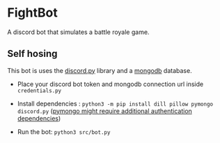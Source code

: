 # FightBot

A discord bot that simulates a battle royale game.

## Self hosing

This bot is uses the [discord.py](https://discordpy.readthedocs.io/en/latest/) library and a [mongodb](https://www.mongodb.com/) database.

* Place your discord bot token and mongodb connection url inside `credentials.py`

* Install dependencies :
```python3 -m pip install dill pillow pymongo discord.py```
    ([pymongo might require additional authentication dependencies](https://pymongo.readthedocs.io/en/stable/installation.html))

* Run the bot:
    ```python3 src/bot.py```